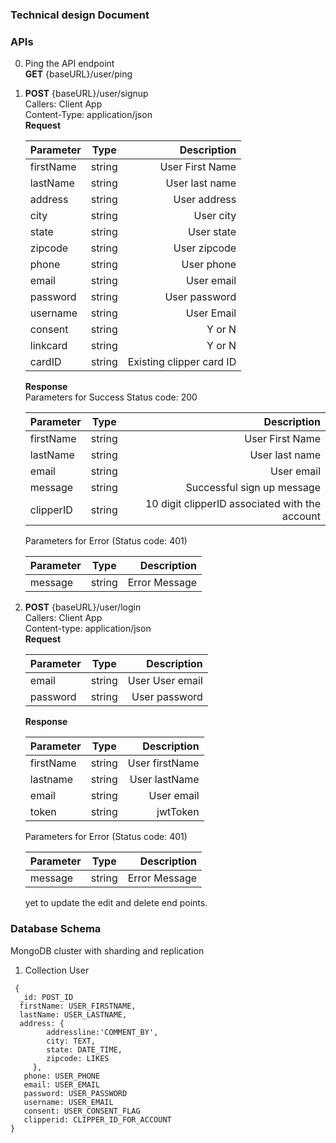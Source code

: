 ### Technical design Document

### APIs
0. Ping the API endpoint</br>
   **GET** {baseURL}/user/ping

1. **POST**  {baseURL}/user/signup </br>
   Callers: Client App </br>
   Content-Type: application/json </br>
   **Request**
   
    | Parameter        | Type           | Description      |
    | ------------- |:-------------:| -----:|
    | firstName   | string  | User First Name
    | lastName    | string  | User last name
    | address     | string  | User address
    | city        | string  | User city
    | state       | string  | User state
    | zipcode     | string  | User zipcode
    | phone       | string  | User phone
    | email       | string  | User email
    | password    | string  | User password
    |username     | string  | User Email
    | consent     |string   | Y or N 
    |linkcard     |string   | Y or N
    |cardID       |string   | Existing clipper card ID
    
    **Response** </br>
    Parameters for Success Status code: 200 
    
    
    
    | Parameter        | Type           | Description  |
    | ------------- |:-------------:| -----:|
    | firstName   | string  | User First Name
    | lastName    | string  | User last name
    | email       | string  | User email
    | message     | string  | Successful sign up message 
    | clipperID   | string  | 10 digit clipperID associated with the account
    
    Parameters for Error (Status code: 401)
    
    | Parameter        | Type           | Description  |
    | ------------- |:-------------:| -----:|
    | message     | string  | Error Message
    
    
2. **POST** {baseURL}/user/login</br>
   Callers: Client App </br>
	Content-type: application/json </br>
	**Request**

	| Parameter        | Type           | Description  |
	| ------------- |:-------------:| -----:|
	| email     | string  | User User email
	| password  | string  | User password
    
    **Response**
    
    | Parameter        | Type           | Description  
	| ------------- |:-------------:| -----:|
	| firstName     | string  | User firstName
	| lastname      | string  | User lastName
	| email         | string  | User email
	| token         | string  | jwtToken
	
	Parameters for Error (Status code: 401)
	
	| Parameter        | Type           | Description  |
	| ------------- |:-------------:| -----:|
	| message     | string  | Error Message
	
	
    yet to update the edit and delete end points.
    
### Database Schema

MongoDB cluster with sharding and replication 

1. Collection User

 ```
  {
   _id: POST_ID
   firstName: USER_FIRSTNAME, 
   lastName: USER_LASTNAME,
   address: {
         addressline:'COMMENT_BY',
         city: TEXT,
         state: DATE_TIME,
         zipcode: LIKES 
      },
    phone: USER_PHONE
    email: USER_EMAIL
    password: USER_PASSWORD
    username: USER_EMAIL
    consent: USER_CONSENT_FLAG
    clipperid: CLIPPER_ID_FOR_ACCOUNT    
}

 ```
